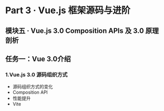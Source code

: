 # Part 3 · Vue.js 框架源码与进阶

## 模块五 · Vue.js 3.0 Composition APIs 及 3.0 原理剖析

## 任务一：Vue 3.0介绍

### 1.Vue.js 3.0 源码组织方式

- 源码组织方式的变化
- Composition API
- 性能提升
- Vite